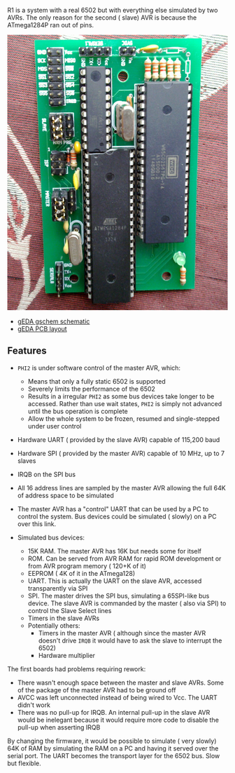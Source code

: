 
R1 is a system with a real 6502 but with everything else simulated by two AVRs.  The only reason for the second ( slave) AVR is because the ATmega1284P ran out of pins.

![R1](R1.jpg)

  - [gEDA gschem schematic](R1.sch)
  - [gEDA PCB layout](R1.pcb)


## Features

  - `PHI2` is under software control of the master AVR, which:
    - Means that only a fully static 6502 is supported
    - Severely limits the performance of the 6502
    - Results in a irregular `PHI2` as some bus devices take longer to be accessed.  Rather than use wait states, `PHI2` is simply not advanced until the bus operation is complete
    - Allow the whole system to be frozen, resumed and single-stepped under user control

  - Hardware UART ( provided by the slave AVR) capable of 115,200 baud

  - Hardware SPI ( provided by the master AVR) capable of 10 MHz, up to 7 slaves

  - IRQB on the SPI bus

  - All 16 address lines are sampled by the master AVR allowing the full 64K of address space to be simulated

  - The master AVR has a "control" UART that can be used by a PC to control the system.  Bus devices could be simulated ( slowly) on a PC over this link.

  - Simulated bus devices:
    - 15K RAM.  The master AVR has 16K but needs some for itself
    - ROM.  Can be served from AVR RAM for rapid ROM development or from AVR program memory ( 120+K of it)
    - EEPROM ( 4K of it in the ATmega128)
    - UART.  This is actually the UART on the slave AVR, accessed transparently via SPI
    - SPI.  The master drives the SPI bus, simulating a 65SPI-like bus device.  The slave AVR is commanded by the master ( also via SPI) to control the Slave Select lines
    - Timers in the slave AVRs
    - Potentially others:
      - Timers in the master AVR ( although since the master AVR doesn't drive `IRQB` it would have to ask the slave to interrupt the 6502)
      - Hardware multiplier

The first boards had problems requiring rework:

  - There wasn't enough space between the master and slave AVRs.  Some of the package of the master AVR had to be ground off
  - AVCC was left unconnected instead of being wired to Vcc.  The UART didn't work
  - There was no pull-up for IRQB.  An internal pull-up in the slave AVR would be inelegant because it would require more code to disable the pull-up when asserting IRQB

By changing the firmware, it would be possible to simulate ( very slowly) 64K of RAM by simulating the RAM on a PC and having it served over the serial port.  The UART becomes the transport layer for the 6502 bus.  Slow but flexible.


